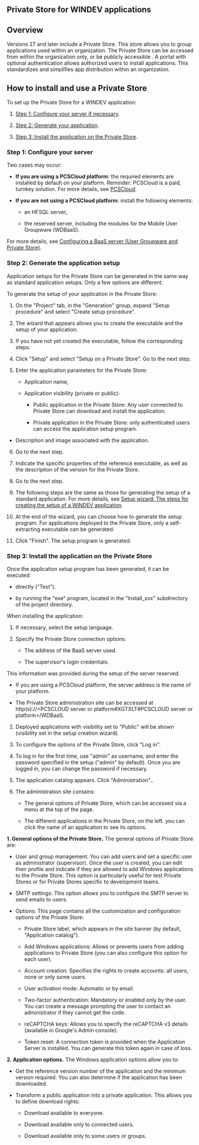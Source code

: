 
## Private Store for WINDEV applications
			

<a name="NOTE1"></a>
<a name="NOTE1_1"></a>


## Overview
<a name="overview_ELTTEXTE000218"></a>
Versions 27 and later include a Private Store. This store allows you to group applications used within an organization. 
The Private Store can be accessed from within the organization only, or be publicly accessible . 
A portal with optional authentication allows authorized users to install applications. 
This standardizes and simplifies app distribution within an organization. 

<a name="NOTE2"></a>
<a name="NOTE2_1"></a>


## How to install and use a Private Store
<a name="how_install_and_use_private_store_ELTTEXTE000242"></a>
To set up the Private Store for a WINDEV application: 

1. [Step 1: Configure your server if necessary](#NOTE2_2).

2. [Step 2: Generate your application](#NOTE2_3).

3. [Step 3: Install the application on the Private Store](#NOTE2_4). 



<a name="NOTE2_2"></a>


### Step 1: Configure your server
<a name="step_1_configure_your_server_ELTPARAGRAPHE000037"></a>

Two cases may occur: 

- **If you are using a PCSCloud platform**: the required elements are installed by default on your platform. 
	Reminder: PCSCloud is a paid, turnkey solution. For more details, see [PCSCloud](https://pcscloud.net/UK/cloud_development.awp).

- **If you are not using a PCSCloud platform**: install the following elements: 

	- an HFSQL server, 

	- the reserved server, including the modules for the Mobile User Groupware (WDBaaS).


 For more details, see [Configuring a BaaS server (User Groupware and Private Store)](../Editeurs/1000021311.md).



<a name="NOTE2_3"></a>


### Step 2: Generate the application setup
<a name="step_2_generate_the_application_setup_ELTPARAGRAPHE000059"></a>

Application setups for the Private Store can be generated in the same way as standard application setups. Only a few options are different. 

To generate the setup of your application in the Private Store: 

1. On the "Project" tab, in the "Generation" group, expand "Setup procedure" and select "Create setup procedure".

2. The wizard that appears allows you to create the executable and the setup of your application. 

3. If you have not yet created the executable, follow the corresponding steps. 

4. Click "Setup" and select "Setup on a Private Store". Go to the next step. 

5. Enter the application parameters for the Private Store: 

	- Application name,

	- Application visibility (private or public): 

		- Public application in the Private Store: Any user connected to Private Store can download and install the application. 

		- Private application in the Private Store: only authenticated users can access the application setup program. 




- Description and image associated with the application. 

6. Go to the next step. 

7. Indicate the specific properties of the reference executable, as well as the description of the version for the Private Store. 

8. Go to the next step. 

9. The following steps are the same as those for generating the setup of a standard application. For more details, see [Setup wizard: The steps for creating the setup of a WINDEV application](../Editeurs/2028062.md). 

10. At the end of the wizard, you can choose how to generate the setup program. For applications deployed to the Private Store, only a self-extracting executable can be generated.

11. Click "Finish". The setup program is generated.



<a name="NOTE2_4"></a>


### Step 3: Install the application on the Private Store
<a name="step_3_install_the_application_the_private_store_ELTPARAGRAPHE000102"></a>

Once the application setup program has been generated, it can be executed: 

- directly ("Test"). 

- by running the "exe" program, located in the "Install_xxx" subdirectory of the project directory. 




When installing the application: 

1. If necessary, select the setup language. 

2. Specify the Private Store connection options: 

	- The address of the BaaS server used. 

	- The supervisor's login credentials. 


 This information was provided during the setup of the server reserved. 

- If you are using a PCSCloud platform, the server address is the name of your platform.

- The Private Store administration site can be accessed at http(s)://&lt;PCSCLOUD server or platform#XGTXLT#PCSCLOUD server or platform&gt;/WDBaaS. 

2. Deployed applications with visibility set to "Public" will be shown (visibility set in the setup creation wizard). 

3. To configure the options of the Private Store, click "Log in". 

4. To log in for the first time, use "admin" as username, and enter the password specified in the setup ("admin" by default). Once you are logged in, you can change the password if necessary. 

5. The application catalog appears. Click "Administration".. 

6. The administration site contains: 

	- The general options of Private Store, which can be accessed via a menu at the top of the page. 

	- The different applications in the Private Store, on the left. you can click the name of an application to see its options. 







**1. General options of the Private Store.**
The general options of Private Store are: 

- User and group management. You can add users and set a specific user as administrator (supervisor). Once the user is created, you can edit their profile and indicate if they are allowed to add Windows applications to the Private Store. This option is particularly useful for test Private Stores or for Private Stores specific to development teams. 

- SMTP settings: This option allows you to configure the SMTP server to send emails to users. 

- Options: This page contains all the customization and configuration options of the Private Store: 

	- Private Store label, which appears in the site banner (by default, "Application catalog"). 

	- Add Windows applications: Allows or prevents users from adding applications to Private Store (you can also configure this option for each user). 

	- Account creation: Specifies the rights to create accounts: all users, none or only some users. 

	- User activation mode: Automatic or by email. 

	- Two-factor authentication: Mandatory or enabled only by the user. You can create a message prompting the user to contact an administrator if they cannot get the code. 

	- reCAPTCHA keys: Allows you to specify the reCAPTCHA v3 details (available in Google's Admin console). 

	- Token reset: A connection token is provided when the Application Server is installed. You can generate this token again in case of loss.   







**2. Application options.**
The Windows application options allow you to: 

- Get the reference version number of the application and the minimum version required. You can also determine if the application has been downloaded. 

- Transform a public application into a private application. This allows you to define download rights: 

	- Download available to everyone. 

	- Download available only to connected users. 

	- Download available only to some users or groups.  








